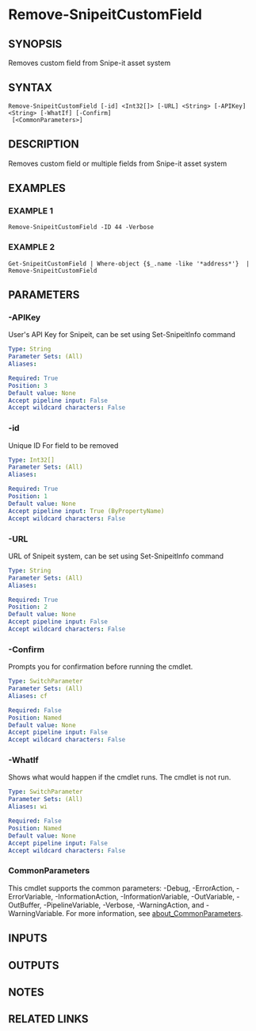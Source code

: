 ﻿---
external help file: SnipeitPS-help.xml
Module Name: SnipeitPS
online version:
schema: 2.0.0
---

# Remove-SnipeitCustomField

## SYNOPSIS
Removes custom field from Snipe-it asset system

## SYNTAX

```
Remove-SnipeitCustomField [-id] <Int32[]> [-URL] <String> [-APIKey] <String> [-WhatIf] [-Confirm]
 [<CommonParameters>]
```

## DESCRIPTION
Removes custom field or multiple fields from Snipe-it asset system

## EXAMPLES

### EXAMPLE 1
```
Remove-SnipeitCustomField -ID 44 -Verbose
```

### EXAMPLE 2
```
Get-SnipeitCustomField | Where-object {$_.name -like '*address*'}  | Remove-SnipeitCustomField
```

## PARAMETERS

### -APIKey
User's API Key for Snipeit, can be set using Set-SnipeitInfo command

```yaml
Type: String
Parameter Sets: (All)
Aliases:

Required: True
Position: 3
Default value: None
Accept pipeline input: False
Accept wildcard characters: False
```

### -id
Unique ID For field to be removed

```yaml
Type: Int32[]
Parameter Sets: (All)
Aliases:

Required: True
Position: 1
Default value: None
Accept pipeline input: True (ByPropertyName)
Accept wildcard characters: False
```

### -URL
URL of Snipeit system, can be set using Set-SnipeitInfo command

```yaml
Type: String
Parameter Sets: (All)
Aliases:

Required: True
Position: 2
Default value: None
Accept pipeline input: False
Accept wildcard characters: False
```

### -Confirm
Prompts you for confirmation before running the cmdlet.

```yaml
Type: SwitchParameter
Parameter Sets: (All)
Aliases: cf

Required: False
Position: Named
Default value: None
Accept pipeline input: False
Accept wildcard characters: False
```

### -WhatIf
Shows what would happen if the cmdlet runs.
The cmdlet is not run.

```yaml
Type: SwitchParameter
Parameter Sets: (All)
Aliases: wi

Required: False
Position: Named
Default value: None
Accept pipeline input: False
Accept wildcard characters: False
```

### CommonParameters
This cmdlet supports the common parameters: -Debug, -ErrorAction, -ErrorVariable, -InformationAction, -InformationVariable, -OutVariable, -OutBuffer, -PipelineVariable, -Verbose, -WarningAction, and -WarningVariable. For more information, see [about_CommonParameters](http://go.microsoft.com/fwlink/?LinkID=113216).

## INPUTS

## OUTPUTS

## NOTES

## RELATED LINKS
